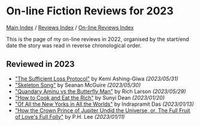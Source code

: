 # On-line Fiction Reviews for 2023

[Main Index](../../../README.md) / [Reviews Index](../../README.md) / [On-line Reviews Index](../README.md)

This is the page of my on-line reviews in 2022, organised by the start/end date the story was read in reverse chronological order.

## Reviewed in 2023
- ["The Sufficient Loss Protocol"](20230531-SufficientLossProtocol.md) by Kemi Ashing-Giwa *(2023/05/31)*
- ["Skeleton Song"](20230530-SkeletonSong.md) by Seanan McGuire *(2023/05/30)*
- ["Quandary Aminu vs the Butterfly Man"](20230529-QuandryAminuTheButterflyMan.md) by Rich Larson *(2023/05/29)*
- ["How to Cook and Eat the Rich"](20230120-HowToCookAndEatTheRich.md) by Sunyi Dean *(2023/01/20)*
- ["Of All the New Yorks in All the Worlds"](20230113-OfAllTheNewYorksInAllTheWorlds.md) by Indrapramit Das *(2023/01/13)*
- ["How the Crown Prince of Jupiter Undid the Universe, or, The Full Fruit of Love's Full Folly"](20230111-HowTheCrownPrinceOfJupiter.md) by P.H. Lee *(2023/01/11)*
